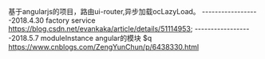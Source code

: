 基于angularjs的项目，路由ui-router,异步加载ocLazyLoad。
------------------2018.4.30
factory service https://blog.csdn.net/evankaka/article/details/51114953;
------------------2018.5.7
moduleInstance  angular的模块
$q https://www.cnblogs.com/ZengYunChun/p/6438330.html